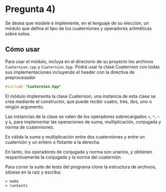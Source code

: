 # Pregunta 4)

Se desea que modele e implemente, en el lenguaje de su elección, un módulo que defina el tipo de los cuaterniones y operadores aritméticas sobre estos.
## Cómo usar

Para usar el módulo, incluya en el directorio de su proyecto los archivos `Cuaternion.cpp` y `Cuaternion.hpp`. Podrá usar la clase Cuaternion con todas sus implementaciones incluyendo el header con la directiva de preprocesador

```cpp
#include "Cuaternion.hpp"
```

El módulo implementa la clase Cuaternion, una instancia de esta clase se crea mediante el constructor, que puede recibir cuatro, tres, dos, uno o ningún argumento.

Las instancias de la clase se valen de los operadores sobrecargados `+`, `*`, `~` y `&`, para implementar las operaciones de suma, multiplicación, conjugada y norma de cuaterniones. 

Es válida la suma y multiplicación entre dos cuaterniones y entre un cuaternión y un entero o flotante a la derecha.

En tanto, los operadores de conjugada y norma son unarios, y obtienen respectivamente la conjugada y la norma del cuaternión.

Para correr la suite de tests del programa clone la estructura de archivos, sitúese en la raíz y escriba:

```shell
> make
> runtests
```
